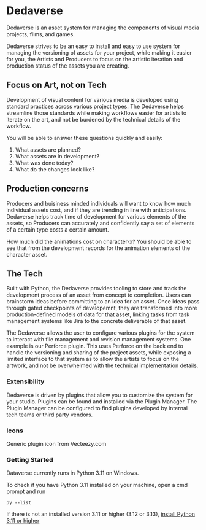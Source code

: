 Dedaverse
===========================

Dedaverse is an asset system for managing the components of visual media projects, films, and games.

Dedaverse strives to be an easy to install and easy to use system for managing the versioning of assets for your project,
while making it easier for you, the Artists and Producers to focus on the artistic iteration and production status of 
the assets you are creating.


## Focus on Art, not on Tech

Development of visual content for various media is developed using standard practices across 
various project types. The Dedaverse helps streamline those standards while making workflows easier 
for artists to iterate on the art, and not be burdened by the technical details of the workflow. 

You will be able to answer these questions quickly and easily:
1. What assets are planned?
2. What assets are in development?
3. What was done today?
4. What do the changes look like?


## Production concerns

Producers and buisiness minded individuals will want to know how much individual assets cost, and if they are 
trending in line with anticipations. Dedaverse helps track time of development for various elements of the assets,
so Producers can accurately and confidently say a set of elements of a certain type costs a certain amount. 

How much did the animations cost on character-x? 
You should be able to see that from the development records for the animation elements of the character asset.


## The Tech

Built with Python, the Dedaverse provides tooling to store and track the development process of an asset from concept to completion. 
Users can brainstorm ideas before committing to an idea for an asset. Once ideas pass through gated checkpoints of developemnt, they 
are transformed into more production-defined models of data for that asset, linking tasks from task management systems like Jira to 
the concrete deliverable of that asset.

The Dedaverse allows the user to configure various plugins for the system to interact with file management and revision management systems. 
One example is our Perforce plugin. This uses Perforce on the back end to handle the versioning and sharing of the project assets, while 
exposing a limited interface to that system as to allow the artists to focus on the artwork, and not be overwhelmed with the technical 
implementation details.


### Extensibility

Dedaverse is driven by plugins that allow you to customize the system for your studio. Plugins can be found and installed via the Plugin Manager. 
The Plugin Manager can be configured to find plugins developed by internal tech teams or third party vendors.  


### Icons

Generic plugin icon from Vecteezy.com



### Getting Started

Dataverse currently runs in Python 3.11 on Windows. 

To check if you have Python 3.11 installed on your machine, open a cmd prompt and run 
```
py --list
```
If there is not an installed version 3.11 or higher (3.12 or 3.13), [install Python 3.11 or higher](https://www.python.org/downloads/)
